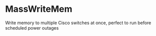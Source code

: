 # MassWriteMem
Write memory to multiple Cisco switches at once, perfect to run before scheduled power outages
